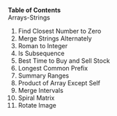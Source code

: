**Table of Contents**  
Arrays-Strings
  1. Find Closest Number to Zero
  2. Merge Strings Alternately
  3. Roman to Integer
  4. Is Subsequence
  5. Best Time to Buy and Sell Stock
  6. Longest Common Prefix
  7. Summary Ranges
  8. Product of Array Except Self
  9. Merge Intervals
  10. Spiral Matrix
  11. Rotate Image
